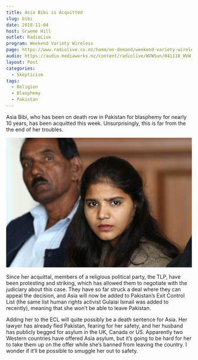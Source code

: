 ```yaml
---
title: Asia Bibi is Acquitted
slug: bibi
date: 2018-11-04
host: Graeme Hill
outlet: RadioLive
program: Weekend Variety Wireless
page: https://www.radiolive.co.nz/home/on-demand/weekend-variety-wireless/2018/11/weekend-variety-wireless-icymi-041118.html
audio: https://audio.mediaworks.nz/content/radiolive/WVWSun/041118_WVW_SkepticalThoughts.mp3
layout: Post
categories:
  - Skepticism
tags:
  - Religion
  - Blasphemy
  - Pakistan
---
```


Asia Bibi, who has been on death row in Pakistan for blasphemy for nearly 10 years, has  been acquitted this week. Unsurprisingly, this is far from the the end of her troubles.

<!-- more -->

![Asia Bibi](./20181007T1150-0353-CNS-ASIA-BIBI-FAMILY.jpg)

Since her acquittal, members of a religious political party, the TLP, have been protesting and striking, which has allowed them to negotiate with the judiciary about this case. They have so far struck a deal where they can appeal the decision, and Asia will now be added to Pakistan’s Exit Control List (the same list human rights activist Gulalai Ismail was added to recently), meaning that she won’t be able to leave Pakistan.

Adding her to the ECL will quite possibly be a death sentence for Asia. Her lawyer has already fled Pakistan, fearing for her safety, and her husband has publicly begged for asylum in the UK, Canada or US. Apparently two Western countries have offered Asia asylum, but it’s going to be hard for her to take them up on the offer while she’s banned from leaving the country. I wonder if it’ll be possible to smuggle her out to safety.
